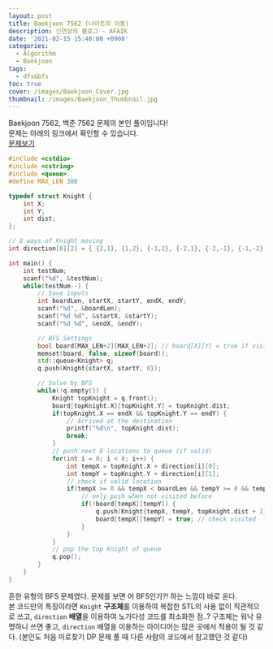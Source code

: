 ```yaml
---
layout: post
title: Baekjoon 7562 (나이트의 이동)
description: 신연상의 블로그 - AFAIK
date: '2021-02-15 15:40:00 +0900'
categories:
  - Algorithm
  - Baekjoon
tags:
  - dfs&bfs
toc: true
cover: /images/Baekjoon_Cover.jpg
thumbnail: /images/Baekjoon_Thumbnail.jpg
---
```


Baekjoon 7562, 백준 7562 문제의 본인 풀이입니다!  
문제는 아래의 링크에서 확인할 수 있습니다.  
[문제보기](https://www.acmicpc.net/problem/7562)

<!-- more -->

```c++
#include <cstdio>
#include <cstring>
#include <queue>
#define MAX_LEN 300

typedef struct Knight {
    int X;
    int Y;
    int dist;
};

// 8 ways of Knight moving
int direction[8][2] = { {2,1}, {1,2}, {-1,2}, {-2,1}, {-2,-1}, {-1,-2}, {1,-2}, {2,-1} };

int main() {
    int testNum;
    scanf("%d", &testNum);
    while(testNum--) {
        // Save inputs
        int boardLen, startX, startY, endX, endY;
        scanf("%d", &boardLen);
        scanf("%d %d", &startX, &startY);
        scanf("%d %d", &endX, &endY);

        // BFS Settings
        bool board[MAX_LEN+2][MAX_LEN+2]; // board[X][Y] = true if visited (X,Y)
        memset(board, false, sizeof(board));
        std::queue<Knight> q;
        q.push(Knight{startX, startY, 0});

        // Solve by BFS
        while(!q.empty()) {
            Knight topKnight = q.front();
            board[topKnight.X][topKnight.Y] = topKnight.dist;
            if(topKnight.X == endX && topKnight.Y == endY) {
                // Arrived at the destination
                printf("%d\n", topKnight.dist);
                break;
            }
            // push next 8 locations to queue (if valid)
            for(int i = 0; i < 8; i++) {
                int tempX = topKnight.X + direction[i][0];
                int tempY = topKnight.Y + direction[i][1];
                // check if valid location
                if(tempX >= 0 && tempX < boardLen && tempY >= 0 && tempY < boardLen) {
                    // only push when not visited before
                    if(!board[tempX][tempY]) {
                        q.push(Knight{tempX, tempY, topKnight.dist + 1});
                        board[tempX][tempY] = true; // check visited
                    }
                }
            }
            // pop the top Knight of queue
            q.pop();
        }
    }
}
```

흔한 유형의 BFS 문제였다. 문제를 보면 어 BFS인가?! 하는 느낌이 바로 온다.  
본 코드만의 특징이라면 `Knight` **구조체**를 이용하여 복잡한 STL의 사용 없이 직관적으로 쓰고, `direction` **배열**을 이용하여 노가다성 코드를 최소화한 점..? 구조체는 워낙 유명하니 쓰면 좋고, `direction` 배열을 이용하는 아이디어는 많은 곳에서 적용이 될 것 같다. (본인도 처음 미로찾기 DP 문제 풀 때 다른 사람의 코드에서 참고했던 것 같다)